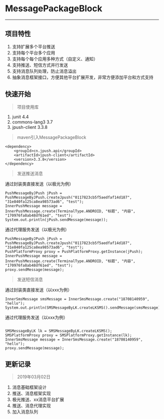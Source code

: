 # MessagePackageBlock
---

## 项目特性
1. 支持扩展多个平台推送
2. 支持每个平台多个应用
3. 支持每个每个应用多种方式（自定义、通知）
4. 支持推送、短信方式并行发送
5. 支持消息队列处理，防止消息溢出
6. 抽象消息框架接口，方便其他平台扩展开发，非常方便添加平台和方式支持

## 快速开始
> 项目使用库
1. junit 4.4
2. commons-lang3 3.7
3. jpush-client 3.3.8

> maven引入MessagePackageBlock
```code
<dependency>
    <groupId>cn.jpush.api</groupId>
    <artifactId>jpush-client</artifactId>
    <version>3.3.8</version>
</dependency>
```
> 发送推送消息

通过封装类直接发送（以极光为例）
```code
PushMessageByJPush jPush = PushMessageByJPush.createJpush("0117823cb5f5aedfaf14d187", "31e840fa125ca8ea98573ad6", "test");
InnerPushMessage message = InnerPushMessage.create(TerminalType.ANDROID, "标题", "内容", "170976fa8ab48df61ed", "test");
System.out.println(jPush.sendMessage(message));
```
通过代理服务发送（以极光为例）
```code
PushMessageByJPush jPush = PushMessageByJPush.createJpush("0117823cb5f5aedfaf14d187", "31e840fa125ca8ea98573ad6", "test");
PushPlatformProxy proxy = PushPlatformProxy.getInstance(jPush);
InnerPushMessage message = InnerPushMessage.create(TerminalType.ANDROID, "标题", "内容", "170976fa8ab48df61ed", "test");
proxy.sendMessage(message);
```
> 发送短信消息

通过封装类直接发送（以xxx为例）
```code
InnerSmsMessage smsMessage = InnerSmsMessage.create("18708140959", "hello");
System.out.println(SMSMessageByLK.createLKSMS().sendMessage(smsMessage));;
```
通过代理服务发送（以xxx为例）
```code

SMSMessageByLK lk = SMSMessageByLK.createLKSMS();
SMSPlatformProxy proxy = SMSPlatformProxy.getInstance(lk);
InnerSmsMessage message = InnerSmsMessage.create("18708140959", "hello");
proxy.sendMessage(message);
```
## 更新记录
> 2019年03月02日
1. 消息基础框架设计
2. 推送、消息框架实现
3. 极光推送、xx消息平台扩展
4. 推送、消息代理实现
5. 加入消息队列